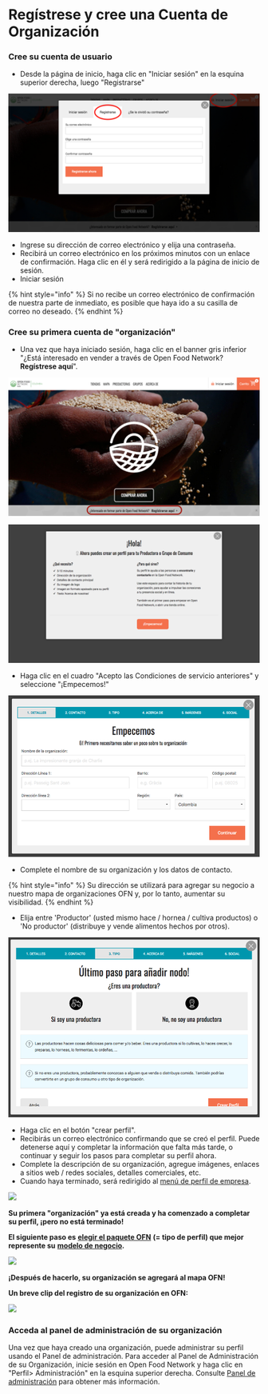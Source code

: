 # Regístrese y cree una Cuenta de Organización

### Cree su cuenta de usuario

* Desde la página de inicio, haga clic en "Iniciar sesión" en la esquina superior derecha, luego "Registrarse" 

![](../.gitbook/assets/registro.png)

* Ingrese su dirección de correo electrónico y elija una contraseña.
* Recibirá un correo electrónico en los próximos minutos con un enlace de confirmación. Haga clic en él y será redirigido a la página de inicio de sesión.
* Iniciar sesión

{% hint style="info" %}
Si no recibe un correo electrónico de confirmación de nuestra parte de inmediato, es posible que haya ido a su casilla de correo no deseado.
{% endhint %}

### Cree su primera cuenta de "organización"

* Una vez que haya iniciado sesión, haga clic en el banner gris inferior "¿Está interesado en vender a través de Open Food Network? **Regístrese aquí**".

![](../.gitbook/assets/venderregistro.png)

![](../.gitbook/assets/holainicioregorg.png)

* Haga clic en el cuadro "Acepto las Condiciones de servicio anteriores" y seleccione "¡Empecemos!"

![](../.gitbook/assets/empecemos.png)

* Complete el nombre de su organización y los datos de contacto.

{% hint style="info" %}
Su dirección se utilizará para agregar su negocio a nuestro mapa de organizaciones OFN y, por lo tanto, aumentar su visibilidad.
{% endhint %}

* Elija entre 'Productor' \(usted mismo hace / hornea / cultiva productos\) o 'No productor' \(distribuye y vende alimentos hechos por otros\).

![](../.gitbook/assets/ultimopasoregistro.png)

* Haga clic en el botón "crear perfil".
* Recibirás un correo electrónico confirmando que se creó el perfil. Puede detenerse aquí y completar la información que falta más tarde, o continuar y seguir los pasos para completar su perfil ahora.
* Complete la descripción de su organización, agregue imágenes, enlaces a sitios web / redes sociales, detalles comerciales, etc.
* Cuando haya terminado, será redirigido al [menú de perfil de empresa](enterprise-profile/).

![](../.gitbook/assets/newregister.jpg)

**Su primera "organización" ya está creada y ha comenzado a completar su perfil, ¡pero no está terminado!**

**El siguiente paso es** [**elegir el paquete OFN**](enterprise-profile/) **\(= tipo de perfil\) que mejor represente su** [**modelo de negocio**](../quick-start-guides/)**.**   

![](../.gitbook/assets/newchoose.jpg)

**¡Después de hacerlo, su organización se agregará al mapa OFN!**

**Un breve clip del registro de su organización en OFN:** 

![](../.gitbook/assets/registration.gif)

### Acceda al panel de administración de su organización

Una vez que haya creado una organización, puede administrar su perfil usando el Panel de administración. Para acceder al Panel de Administración de su Organización, inicie sesión en Open Food Network y haga clic en "Perfil&gt; Administración" en la esquina superior derecha. Consulte [Panel de administración](dashboard.md) para obtener más información.

